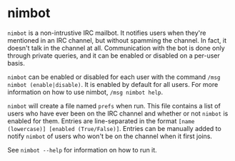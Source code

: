 # nimbot
`nimbot` is a non-intrustive IRC mailbot. It notifies users when they're
mentioned in an IRC channel, but without spamming the channel. In fact, it
doesn't talk in the channel at all. Communication with the bot is done only
through private queries, and it can be enabled or disabled on a per-user basis.

`nimbot` can be enabled or disabled for each user with the command `/msg nimbot
(enable|disable)`. It is enabled by default for all users. For more information
on how to use nimbot, `/msg nimbot help`.

`nimbot` will create a file named `prefs` when run. This file contains a list
of users who have ever been on the IRC channel and whether or not `nimbot` is
enabled for them. Entries are line-separated in the format `[name (lowercase)]
[enabled (True/False)]`. Entries can be manually added to notify `nimbot` of
users who won't be on the channel when it first joins.

See `nimbot --help` for information on how to run it.
